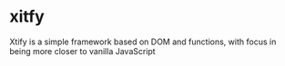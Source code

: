 # xitfy
Xtify is a simple framework based on DOM and functions, with focus in being more closer to vanilla JavaScript
